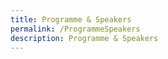 ```yaml
---
title: Programme & Speakers
permalink: /ProgrammeSpeakers
description: Programme & Speakers
---
```

